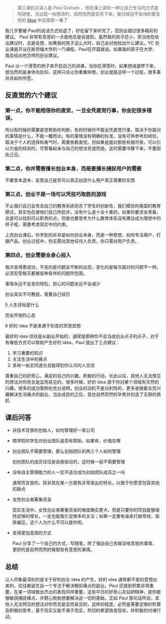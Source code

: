 > 第三课的主讲人是 *Paul* Graham ，他在课上讲到一种让自己专注的方式是写随笔，当出现一些想法时，自然而然就去写下来，我已经迫不及待的要去他的 [blog](http://www.paulgraham.com/articles.html) 中去探索一番了



我几乎要被 Paul的说话方式劝退了，好在留下来听完了，否则会错过很多精彩的建议。 Paul  非常有意思的一点是他总是会提到，虽然我的孩子还小，但当他在给出建议时，总是会想，如果我的孩子这么大时，自己会对他给出什么建议。YC 创业课是开设在斯坦福大学的一门课程，Paul在开篇就说，如果我的孩子在大学，我会给出他怎样的创业建议。



Paul 以一个滑雪的例子来开启自己的讲课，当你在滑雪时，如果想减速停下来，想当然的是身体向后仰，这样只会让你重重摔倒，创业就是这样一个过程，很多事并非如你所愿。





## 反直觉的六个建议



### 第一点，你不能相信你的直觉，一旦全凭直觉行事，你会犯很多错误，

所以有时候你需要直觉帮助你判断，有的时候你不能全凭直觉行事，取决于你面对的事情是什么，不能一概而论。有的事情没有明确的标准，没有可供参考的经验，取决于个人的选择和勇气时，需要依赖直觉。但如果是面对那些有据可依，可以引以为鉴的经验时，尽管看起来与自己的想法背道而驰，这时需要冷静下来，不要固执己见。



### 第二点，你并需要擅长创业本身，而是要擅长捕捉用户的需要

不要舍本逐末，反思自己是否可以真正创造什么用户真正需要的东西



### 第三点，创业不是一场可以凭技巧取胜的游戏



不止我们自己会攻击自己的教育系统扼杀了学生的创新性，我们模仿的美国的教育模式，其实也在被他们自己所批评，没有什么是十全十美的，如果你要求全责备，总是可以找到可以职责的点，但是也要思考为什么教育体系没有建设成为理想中的样子呢，需要考虑现实中的约束。



上完创业课后，你学到的并非是如何创业本身，而是一种思想，如何专注用户，打磨产品，创业过程中，你无需对其他任何人负责，你只需对用户负责。



### 第四点，创业需要全身心投入

每次变得更成功，不变的是问题会不断的出现，变化的是每次面对的问题不一样。必须忍受每天都被各种各样的问题所包围。

事情永远不会变的轻松，担心的问题永远不会减少 

创业其实不可教授，需要自己经历



5 人生目标是什么

完全开放的心态



6 好的 idea 不是来源于刻意的冥思苦想



最好的 idea 往往是从副业开始的，通常是那种你不会当成创业点子的点子，对于有哪些方式可以帮助产生好的 idea，Paul 提出了三点建议：

1. 学习重要的知识
2. 关注生活中的痛点
3. 多和一些志同道合且能得到你认可的人交流



尊重自己的好奇心，满足的自己的兴趣，积极的行动，长此以往，其他人无法预见的想法对你而言是显而易见的。很多时候，好的 idea 源于你对某个领域有天然的兴趣，很多的成功案例也充分说明，创业的动机不是功利性的，更多是做着全凭兴趣解决生活痛点的副业，当达成目的之后，竟也自然而然的孕育并创造了无限的商机



## 课后问答

- 非技术背景的创始人，如何管理好一家公司 

- 商学院的学生对创业团队是否有帮助，如果有，价值在哪

- 创业团队不需要管理，那么创始团队的两三个人如何管理

  初创团队的成员往往是自我驱动的，这时候一般不需要管理

- 没有自主管理能力的人一定不适合成为创始团队成员之一吗

  通常而言是的，除非其在某一方面有非常突出的特长，以致于你愿意包容其他的缺点

- 女性创业者筹集资金

  现实生活中，女性创业者筹集资金的难度确实更大，但是只要你的项目能够保持足够的增长，一定也能吸引足够多的关注；如果一定要有谁来打破常规，驱除偏见，这个人为什么不可以是你呢。

- 变得更加高效的方式

  Paul 分享了一个自己的方式，写随笔，除了强迫自己去做没啥意思的事情，更好的是自然而然的做那些有意思的事情。





## 总结



让人印象最深刻的是关于好的创业 idea 的产生。好的 idea 通常都不是刻意想出来的，往往都诞生自一个专注于解决眼前痛点的副业。*Paul* 还提到积累非常重要，在某一领域做出杰出的表现同样重要，这些平日的好奇心及钻研精神，是你能够敏锐捕捉痛点，并野心勃勃想要解决这一切的基础，正如 *Paul* 那句话所说，其他人无法预见的想法对你而言是显而易见的，这样的程度，必然是需要足够的积累及积极的思考，基于现实又能不满于现实，热切的希望改变现状，并积极的付诸行动。